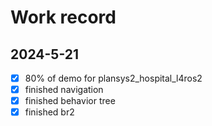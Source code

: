 # Work record
## 2024-5-21
- [x] 80% of demo for plansys2_hospital_l4ros2
- [x] finished navigation 
- [x] finished behavior tree
- [x] finished br2 